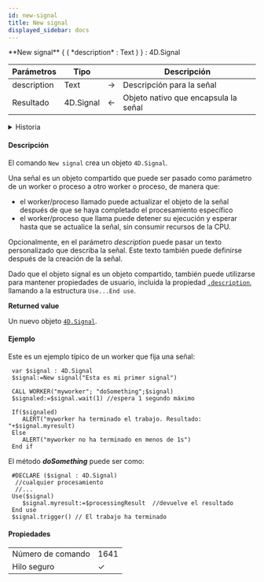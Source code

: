 ```yaml
---
id: new-signal
title: New signal
displayed_sidebar: docs
---
```


<!-- REF #_command_.New signal.Syntax -->**New signal** { ( *description* : Text ) } : 4D.Signal<!-- END REF -->

<!--REF #_command_.New signal.Params-->

| Parámetros  | Tipo                      |                             | Descripción                          |
| ----------- | ------------------------- | --------------------------- | ------------------------------------ |
| description | Text                      | &#8594; | Descripción para la señal            |
| Resultado   | 4D.Signal | &#8592; | Objeto nativo que encapsula la señal |

<!-- END REF-->

<details><summary>Historia</summary>

| Lanzamiento | Modificaciones |
| ----------- | -------------- |
| 17 R4       | Añadidos       |

</details>

#### Descripción

El comando `New signal` <!-- REF #_command_.New signal.Summary -->crea un objeto `4D.Signal`<!-- END REF -->.

Una señal es un objeto compartido que puede ser pasado como parámetro de un worker o proceso a otro worker o proceso, de manera que:

- el worker/proceso llamado puede actualizar el objeto de la señal después de que se haya completado el procesamiento específico
- el worker/proceso que llama puede detener su ejecución y esperar hasta que se actualice la señal, sin consumir recursos de la CPU.

Opcionalmente, en el parámetro *description* puede pasar un texto personalizado que describa la señal. Este texto también puede definirse después de la creación de la señal.

Dado que el objeto signal es un objeto compartido, también puede utilizarse para mantener propiedades de usuario, incluida la propiedad [`.description`](#description), llamando a la estructura `Use...End use`.

**Returned value**

Un nuevo objeto [`4D.Signal`](../API/SignalClass.md#signal-object).

#### Ejemplo

Este es un ejemplo típico de un worker que fija una señal:

```4d
 var $signal : 4D.Signal
 $signal:=New signal("Esta es mi primer signal")

 CALL WORKER("myworker"; "doSomething";$signal)
 $signaled:=$signal.wait(1) //espera 1 segundo máximo

 If($signaled)
    ALERT("myworker ha terminado el trabajo. Resultado: "+$signal.myresult)
 Else
    ALERT("myworker no ha terminado en menos de 1s")
 End if
```

El método ***doSomething*** puede ser como:

```4d
 #DECLARE ($signal : 4D.Signal)
  //cualquier procesamiento
  //...
 Use($signal)
    $signal.myresult:=$processingResult  //devuelve el resultado
 End use
 $signal.trigger() // El trabajo ha terminado
```

#### Propiedades

|                   |                             |
| ----------------- | --------------------------- |
| Número de comando | 1641                        |
| Hilo seguro       | &check; |


